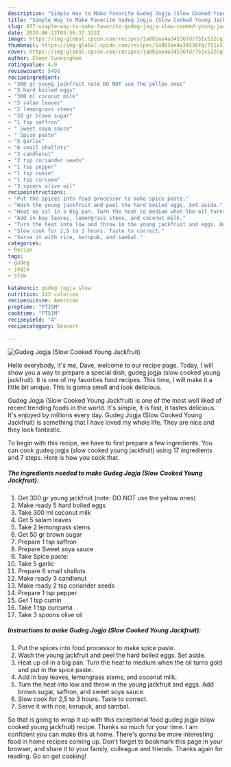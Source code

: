 ```yaml
---
description: "Simple Way to Make Favorite Gudeg Jogja (Slow Cooked Young Jackfruit)"
title: "Simple Way to Make Favorite Gudeg Jogja (Slow Cooked Young Jackfruit)"
slug: 657-simple-way-to-make-favorite-gudeg-jogja-slow-cooked-young-jackfruit
date: 2020-06-23T05:56:37.132Z
image: https://img-global.cpcdn.com/recipes/1a065ae4a34536fd/751x532cq70/gudeg-jogja-slow-cooked-young-jackfruit-recipe-main-photo.jpg
thumbnail: https://img-global.cpcdn.com/recipes/1a065ae4a34536fd/751x532cq70/gudeg-jogja-slow-cooked-young-jackfruit-recipe-main-photo.jpg
cover: https://img-global.cpcdn.com/recipes/1a065ae4a34536fd/751x532cq70/gudeg-jogja-slow-cooked-young-jackfruit-recipe-main-photo.jpg
author: Elmer Cunningham
ratingvalue: 4.9
reviewcount: 5498
recipeingredient:
- "300 gr young jackfruit note DO NOT use the yellow ones"
- "5 hard boiled eggs"
- "300 ml coconut milk"
- "5 salam leaves"
- "2 lemongrass stems"
- "50 gr brown sugar"
- "1 tsp saffron"
- " Sweet soya sauce"
- " Spice paste"
- "5 garlic"
- "6 small shallots"
- "3 candlenut"
- "2 tsp coriander seeds"
- "1 tsp pepper"
- "1 tsp cumin"
- "1 tsp curcuma"
- "3 spoons olive oil"
recipeinstructions:
- "Put the spices into food processor to make spice paste."
- "Wash the young jackfruit and peel the hard boiled eggs. Set aside."
- "Heat up oil in a big pan. Turn the heat to medium when the oil turns gold and put in the spice paste."
- "Add in bay leaves, lemongrass stems, and coconut milk."
- "Turn the heat into low and throw in the young jackfruit and eggs. Add brown sugar, saffron, and sweet soya sauce."
- "Slow cook for 2,5 to 3 hours. Taste to correct."
- "Serve it with rice, kerupuk, and sambal."
categories:
- Recipe
tags:
- gudeg
- jogja
- slow

katakunci: gudeg jogja slow 
nutrition: 143 calories
recipecuisine: American
preptime: "PT35M"
cooktime: "PT51M"
recipeyield: "4"
recipecategory: Dessert

---
```



![Gudeg Jogja (Slow Cooked Young Jackfruit)](https://img-global.cpcdn.com/recipes/1a065ae4a34536fd/751x532cq70/gudeg-jogja-slow-cooked-young-jackfruit-recipe-main-photo.jpg)

Hello everybody, it's me, Dave, welcome to our recipe page. Today, I will show you a way to prepare a special dish, gudeg jogja (slow cooked young jackfruit). It is one of my favorites food recipes. This time, I will make it a little bit unique. This is gonna smell and look delicious.

Gudeg Jogja (Slow Cooked Young Jackfruit) is one of the most well liked of recent trending foods in the world. It's simple, it is fast, it tastes delicious. It's enjoyed by millions every day. Gudeg Jogja (Slow Cooked Young Jackfruit) is something that I have loved my whole life. They are nice and they look fantastic.




To begin with this recipe, we have to first prepare a few ingredients. You can cook gudeg jogja (slow cooked young jackfruit) using 17 ingredients and 7 steps. Here is how you cook that.

<!--inarticleads1-->

##### The ingredients needed to make Gudeg Jogja (Slow Cooked Young Jackfruit):

1. Get 300 gr young jackfruit (note: DO NOT use the yellow ones)
1. Make ready 5 hard boiled eggs
1. Take 300 ml coconut milk
1. Get 5 salam leaves
1. Take 2 lemongrass stems
1. Get 50 gr brown sugar
1. Prepare 1 tsp saffron
1. Prepare  Sweet soya sauce
1. Take  Spice paste:
1. Take 5 garlic
1. Prepare 6 small shallots
1. Make ready 3 candlenut
1. Make ready 2 tsp coriander seeds
1. Prepare 1 tsp pepper
1. Get 1 tsp cumin
1. Take 1 tsp curcuma
1. Take 3 spoons olive oil




<!--inarticleads2-->

##### Instructions to make Gudeg Jogja (Slow Cooked Young Jackfruit):

1. Put the spices into food processor to make spice paste.
1. Wash the young jackfruit and peel the hard boiled eggs. Set aside.
1. Heat up oil in a big pan. Turn the heat to medium when the oil turns gold and put in the spice paste.
1. Add in bay leaves, lemongrass stems, and coconut milk.
1. Turn the heat into low and throw in the young jackfruit and eggs. Add brown sugar, saffron, and sweet soya sauce.
1. Slow cook for 2,5 to 3 hours. Taste to correct.
1. Serve it with rice, kerupuk, and sambal.




So that is going to wrap it up with this exceptional food gudeg jogja (slow cooked young jackfruit) recipe. Thanks so much for your time. I am confident you can make this at home. There's gonna be more interesting food in home recipes coming up. Don't forget to bookmark this page in your browser, and share it to your family, colleague and friends. Thanks again for reading. Go on get cooking!
